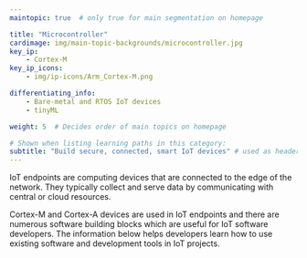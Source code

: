 ```yaml
---
maintopic: true  # only true for main segmentation on homepage

title: "Microcontroller"
cardimage: img/main-topic-backgrounds/microcontroller.jpg
key_ip: 
    - Cortex-M
key_ip_icons:
    - img/ip-icons/Arm_Cortex-M.png

differentiating_info:
    - Bare-metal and RTOS IoT devices
    - tinyML

weight: 5  # Decides order of main topics on homepage

# Shown when listing learning paths in this category:
subtitle: "Build secure, connected, smart IoT devices" # used as header for learning path to avoid duplicaiton
---
```

IoT endpoints are computing devices that are connected to the edge of the network. They typically collect and serve data by communicating with central or cloud resources.

Cortex-M and Cortex-A devices are used in IoT endpoints and there are numerous software building blocks which are useful for IoT software developers. The information below helps developers learn how to use existing software and development tools in IoT projects.